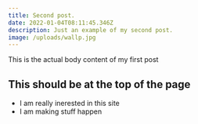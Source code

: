 ```yaml
---
title: Second post.
date: 2022-01-04T08:11:45.346Z
description: Just an example of my second post.
image: /uploads/wallp.jpg
---
```

This is the actual body content of my first post



## This should be at the top of the page



* I am really inerested in this site
* I am making stuff happen